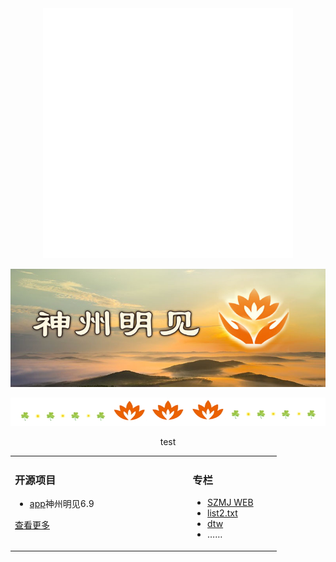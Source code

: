   <div align="center">
    <img src="example.svg" width="400" height="400" alt="css-in-readme">
</div>
<p align="center">
  <img src="https://github.com/szmj0/update/blob/main/extras/Icon-256.jpg"/>
</p>	
<p align="center">
  <img src="https://github.com/szmj0/update/blob/main/extras/sjmj-fg.jpg"/>
</p>

<p align="center">test</p>  


<table align="center"><tr>
<td valign="top" width="33%">

### 开源项目  
- [app](https://github.com/szmj0/update/blob/main/extras/szmj-v6.9.2024010901.apk)神州明见6.9	
   
[查看更多](https://github.com/szmj0/Publish)	 

	
</td>
<td valign="top" width="33%">

</td>
<td valign="top" width="33%">

### 专栏  
- [SZMJ WEB](https://github.com/szmj0/update/blob/main/extras/SZZD_PC/szmjweb.3.0.zip)
- [list2.txt](https://szzdmj.github.io/github-page-test/list2.txt)
- [dtw](https://j.mp/ddw2288)
- ……

	
</td>
</tr></table>
